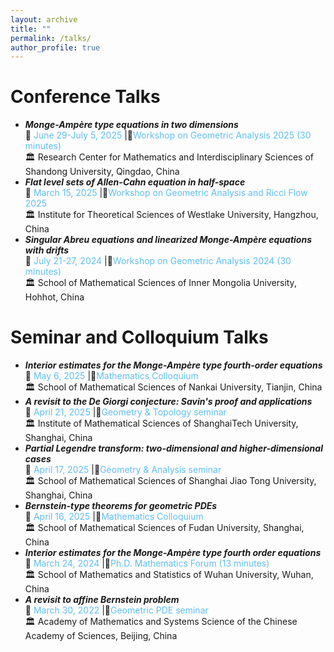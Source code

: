 ```yaml
---
layout: archive
title: ""
permalink: /talks/
author_profile: true
---
```


# Conference Talks
* ***Monge-Ampère type equations in two dimensions***    
     📅 <span style="color: #5EBEFA;">June 29-July 5, 2025</span> |📍<span style="color: #5EBEFA;">Workshop on Geometric Analysis 2025 (30 minutes)</span>   
     🏛️ Research Center for Mathematics and Interdisciplinary Sciences of Shandong University, Qingdao, China   
 * ***Flat level sets of Allen-Cahn equation in half-space***  
     📅 <span style="color: #5EBEFA;">March 15, 2025</span> |📍<span style="color: #5EBEFA;">Workshop on Geometric Analysis and Ricci Flow 2025</span>  
     🏛️ Institute for Theoretical Sciences of Westlake University, Hangzhou, China
 * ***Singular Abreu equations and linearized Monge-Ampère equations with drifts***    
     📅 <span style="color: #5EBEFA;">July 21-27, 2024</span> |📍<span style="color: #5EBEFA;">Workshop on Geometric Analysis 2024 (30 minutes)</span>   
     🏛️ School of Mathematical Sciences of Inner Mongolia University, Hohhot, China   

# Seminar and Colloquium Talks
  * ***Interior estimates for the Monge-Ampère type fourth-order equations***  
    📅 <span style="color: #5EBEFA;">May 6, 2025</span> |📍<span style="color: #5EBEFA;">Mathematics Colloquium</span>  
    🏛️ School of Mathematical Sciences of Nankai University, Tianjin, China  
  * ***A revisit to the De Giorgi conjecture: Savin's proof and applications***  
    📅 <span style="color: #5EBEFA;">April 21, 2025</span> |📍<span style="color: #5EBEFA;">Geometry & Topology seminar</span>  
    🏛️ Institute of Mathematical Sciences of ShanghaiTech University, Shanghai, China  
  * ***Partial Legendre transform: two-dimensional and higher-dimensional cases***  
    📅 <span style="color: #5EBEFA;">April 17, 2025</span> |📍<span style="color: #5EBEFA;">Geometry & Analysis seminar</span>  
    🏛️ School of Mathematical Sciences of Shanghai Jiao Tong University, Shanghai, China  
  * ***Bernstein-type theorems for geometric PDEs***  
    📅 <span style="color: #5EBEFA;">April 16, 2025</span> |📍<span style="color: #5EBEFA;">Mathematics Colloquium</span>  
    🏛️ School of Mathematical Sciences of Fudan University, Shanghai, China  
  * ***Interior estimates for the Monge-Ampère type fourth order equations***   
     📅 <span style="color: #5EBEFA;">March 24, 2024</span> |📍<span style="color: #5EBEFA;">Ph.D. Mathematics Forum (13 minutes)</span>  
     🏛️ School of Mathematics and Statistics of Wuhan University, Wuhan, China
  * ***A revisit to affine Bernstein problem***   
     📅 <span style="color: #5EBEFA;">March 30, 2022</span> |📍<span style="color: #5EBEFA;">Geometric PDE seminar</span>  
     🏛️ Academy of Mathematics and Systems Science of the Chinese Academy of Sciences, Beijing, China   

